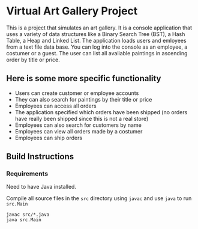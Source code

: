 # Virtual Art Gallery Project
This is a project that simulates an art gallery. It is a console application that uses a variety of data structures like a Binary Search Tree (BST), a Hash Table, a Heap and Linked List. The application loads users and emloyees from a text file data base. You can log into the console as an employee, a costumer or a guest. The user can list all avaliable paintings in ascending order by title or price. 

## Here is some more specific functionality

* Users can create customer or employee accounts
* They can also search for paintings by their title or price  
* Employees can access all orders
* The application specified which orders have been shipped (no orders have really been shipped since this is not a real store)
* Employees can also search for customers by name
* Employees can view all orders made by a costumer
* Employees can ship orders

## Build Instructions
### Requirements
Need to have Java installed.

Compile all source files in the `src` directory using `javac` and use `java` to run `src.Main`
```
javac src/*.java
java src.Main
```
